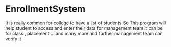 # EnrollmentSystem
It is really common for college to have a list of students 
So This program will help student to access and enter their data for management team
it can be for class , placement ... and many more
and further management team can verify it
